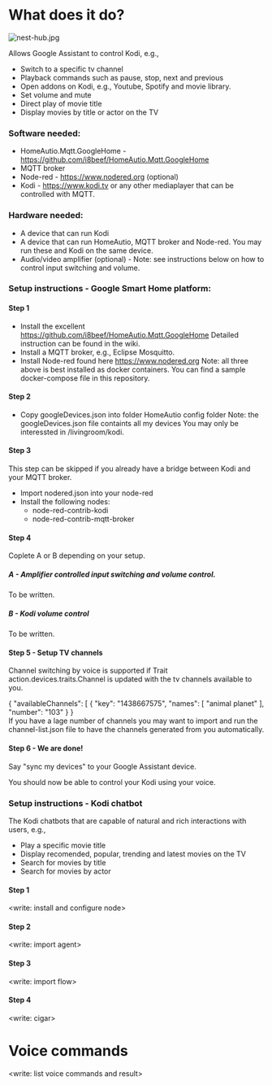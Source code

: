 # What does it do?

![nest-hub.jpg](https://raw.githubusercontent.com/sognen/homeautio-config/master/kodi/images/nest-hub.jpg)

Allows Google Assistant to control Kodi, e.g.,

* Switch to a specific tv channel
* Playback commands such as pause, stop, next and previous
* Open addons on Kodi, e.g., Youtube, Spotify and movie library.
* Set volume and mute
* Direct play of movie title
* Display movies by title or actor on the TV


### Software needed:
* HomeAutio.Mqtt.GoogleHome - https://github.com/i8beef/HomeAutio.Mqtt.GoogleHome
* MQTT broker
* Node-red - https://www.nodered.org (optional)
* Kodi - https://www.kodi.tv or any other mediaplayer that can be controlled with MQTT.


### Hardware needed:
* A device that can run Kodi
* A device that can run HomeAutio, MQTT broker and Node-red. You may run these and Kodi on the same device.
* Audio/video amplifier (optional) - Note: see instructions below on how to control input switching and volume.

### Setup instructions -  Google Smart Home platform:

#### Step 1
* Install the excellent https://github.com/i8beef/HomeAutio.Mqtt.GoogleHome Detailed instruction can be found in the wiki.
* Install a MQTT broker, e.g., Eclipse Mosquitto.
* Install Node-red found here https://www.nodered.org 
Note: all three above is best installed as docker containers. You can find a sample docker-compose file in this repository.

#### Step 2
* Copy googleDevices.json into folder HomeAutio config folder
Note: the googleDevices.json file containts all my devices You may only be interessted in /livingroom/kodi. 

#### Step 3
This step can be skipped if you already have a bridge between Kodi and your MQTT broker.
* Import nodered.json into your node-red
* Install the following nodes: 
  - node-red-contrib-kodi 
  - node-red-contrib-mqtt-broker


#### Step 4
Coplete A or B depending on your setup.

##### A - Amplifier controlled input switching and volume control.
To be written.

##### B - Kodi volume control
To be written.

#### Step 5 - Setup TV channels
Channel switching by voice is supported if Trait action.devices.traits.Channel is updated with the tv channels available to you.

{
  "availableChannels": [
    {
      "key": "1438667575",
      "names": [
        "animal planet"
      ],
      "number": "103"
	}
}	  
If you have a lage number of  channels you may want to import and run the channel-list.json file to have the channels generated from you automatically.


#### Step 6 - We are done!
Say "sync my devices" to your Google Assistant device. 

You should now be able to control your Kodi using your voice. 


### Setup instructions -  Kodi chatbot
The Kodi chatbots that are capable of natural and rich interactions with users, e.g.,
* Play a specific movie title
* Display recomended, popular, trending and latest movies on the TV
* Search for movies by title
* Search for movies by actor

#### Step 1
<write: install and configure node>

#### Step 2
<write: import agent>

#### Step 3
<write: import flow>

#### Step 4
<write: cigar>


# Voice commands
<write: list voice commands and result>



